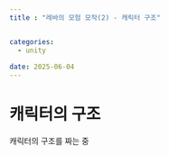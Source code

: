 ```yaml
---
title : "레바의 모험 모작(2) - 캐릭터 구조"


categories:
  - unity
  
date: 2025-06-04
---
```


# 캐릭터의 구조
캐릭터의 구조를 짜는 중
